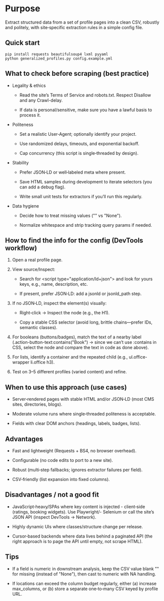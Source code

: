 # Purpose
Extract structured data from a set of profile pages into a clean CSV, robustly and politely, with site‑specific extraction rules in a simple config file.

## Quick start
```
pip install requests beautifulsoup4 lxml pyyaml
python generalized_profiles.py config.example.yml
```
## What to check before scraping (best practice)
- Legality & ethics

    - Read the site’s Terms of Service and robots.txt. Respect Disallow and any Crawl-delay.

    - If data is personal/sensitive, make sure you have a lawful basis to process it.

- Politeness

    - Set a realistic User‑Agent; optionally identify your project.

    - Use randomized delays, timeouts, and exponential backoff.

    - Cap concurrency (this script is single‑threaded by design).

- Stability

    - Prefer JSON‑LD or well‑labeled meta where present.

    - Save HTML samples during development to iterate selectors (you can add a debug flag).

    - Write small unit tests for extractors if you’ll run this regularly.

- Data hygiene

    - Decide how to treat missing values ("" vs "None").

    - Normalize whitespace and strip tracking query params if needed.

## How to find the info for the config (DevTools workflow)
1. Open a real profile page.

2. View source/Inspect:

    - Search for \<script type="application/ld+json"> and look for yours keys, e.g., name, description, etc.

    - If present, prefer JSON‑LD: add a jsonld or jsonld_path step.

3. If no JSON‑LD, inspect the element(s) visually:

    - Right‑click → Inspect the node (e.g., the H1).

    - Copy a stable CSS selector (avoid long, brittle chains—prefer IDs, semantic classes).

4. For booleans (buttons/badges), match the text of a nearby label (.action-button-text:contains("Book") → since we can’t use :contains in CSS, select the node and compare the text in code as done above).

5. For lists, identify a container and the repeated child (e.g., ul.office-wrapper li.office h3).

6. Test on 3–5 different profiles (varied content) and refine.

## When to use this approach (use cases)
- Server‑rendered pages with stable HTML and/or JSON‑LD (most CMS sites, directories, blogs).

- Moderate volume runs where single‑threaded politeness is acceptable.

- Fields with clear DOM anchors (headings, labels, badges, lists).

## Advantages
- Fast and lightweight (Requests + BS4, no browser overhead).

- Configurable (no code edits to port to a new site).

- Robust (multi‑step fallbacks; ignores extractor failures per field).

- CSV‑friendly (list expansion into fixed columns).

## Disadvantages / not a good fit
- JavaScript‑heavy/SPAs where key content is injected - client‑side (ratings, booking widgets). Use Playwright/- Selenium or call the site’s JSON API (inspect DevTools → Network).

- Highly dynamic UIs where classes/structure change per release.

- Cursor‑based backends where data lives behind a paginated API (the right approach is to page the API until empty, not scrape HTML).

## Tips
- If a field is numeric in downstream analysis, keep the CSV value blank "" for missing (instead of "None"), then cast to numeric with NA handling.

- If locations can exceed the column budget regularly, either (a) increase max_columns, or (b) store a separate one‑to‑many CSV keyed by profile URL.